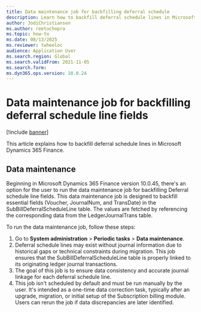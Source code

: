 ```yaml
---
title: Data maintenance job for backfilling deferral schedule 
description: Learn how to backfill deferral schedule lines in Microsoft Dynamics 365 Finance. 
author: JodiChristiansen
ms.author: reetuchopra
ms.topic: how-to
ms.date: 08/13/2025
ms.reviewer: twheeloc
audience: Application User
ms.search.region: Global
ms.search.validFrom: 2021-11-05
ms.search.form: 
ms.dyn365.ops.version: 10.0.24
---
```


# Data maintenance job for backfilling deferral schedule line fields

[!include [banner](../includes/banner.md)]

This article explains how to backfill deferral schedule lines in Microsoft Dynamics 365 Finance. 

## Data maintenance
Beginning in Microsoft Dynamics 365 Finance version 10.0.45, there's an option for the user to run the data maintenance job for backfilling Deferral schedule line fields. This data maintenance job is designed to 
backfill essential fields (Voucher, JournalNum, and TransDate) in the SubBillDeferralScheduleLine table. The values are fetched by referencing the corresponding data from the LedgerJournalTrans table. 


To run the data maintenance job, follow these steps:
1. Go to **System administration** > **Periodic tasks** > **Data maintenance**.
2. Deferral schedule lines may exist without journal information due to historical gaps or technical constraints during migration. This job ensures that the SubBillDeferralScheduleLine table is
properly linked to its originating ledger journal transactions.
3. The goal of this job is to ensure data consistency and accurate journal linkage for each deferral schedule line.
4. This job isn't scheduled by default and must be run manually by the user. It's intended as a one-time data correction task, typically after an upgrade, migration, or initial setup of the Subscription billing
module. Users can rerun the job if data discrepancies are later identified.


